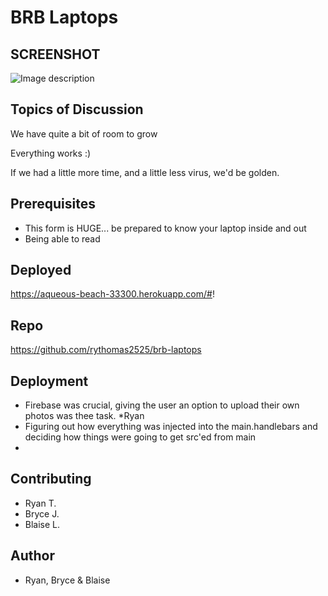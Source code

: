 # BRB Laptops

## SCREENSHOT
![Image description](./public/assets/images/videogif.gif)


<h2>Topics of Discussion</h2>

<p>We have quite a bit of room to grow</p>
<p>Everything works :)</p>
<p>If we had a little more time, and a little less virus, we'd be golden.</p>


<h2>Prerequisites</h2>
<ul>
  <li>This form is HUGE... be prepared to know your laptop inside and out</li>
  <li>Being able to read</li>
</ul>

## Deployed
https://aqueous-beach-33300.herokuapp.com/#!

## Repo
https://github.com/rythomas2525/brb-laptops

<h2>Deployment</h2>
<ul>
  <li>Firebase was crucial, giving the user an option to upload their own photos was thee task. *Ryan</li>
  <li>Figuring out how everything was injected into the main.handlebars and deciding how things were going to get src'ed from main</li>
  <li></li>
</ul>


<h2>Contributing</h2>
<ul>
  <li>Ryan T.</li>
  <li>Bryce J.</li>
  <li>Blaise L.</li>
</ul>
<p></p>

<h2>Author</h2>

<ul>
  <li>Ryan, Bryce & Blaise</li>
</ul>

